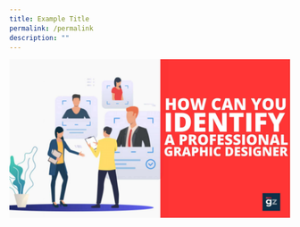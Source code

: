 ```yaml
---
title: Example Title
permalink: /permalink
description: ""
---
```

![](/images/1595831478imgonline-com-ua-CompressToSize-tBOxRfGzn1.jpeg)